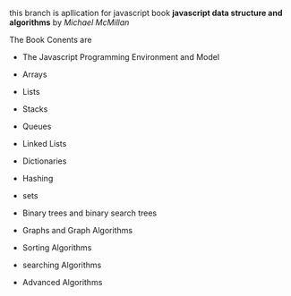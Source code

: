 this branch is apllication for javascript book **javascript data structure and algorithms** 
by *Michael McMillan*

The Book Conents are

* The Javascript Programming Environment and Model

* Arrays

* Lists

* Stacks

* Queues

* Linked Lists

* Dictionaries

* Hashing

* sets

* Binary trees and binary search trees

* Graphs and Graph Algorithms

* Sorting Algorithms

* searching Algorithms

* Advanced Algorithms

